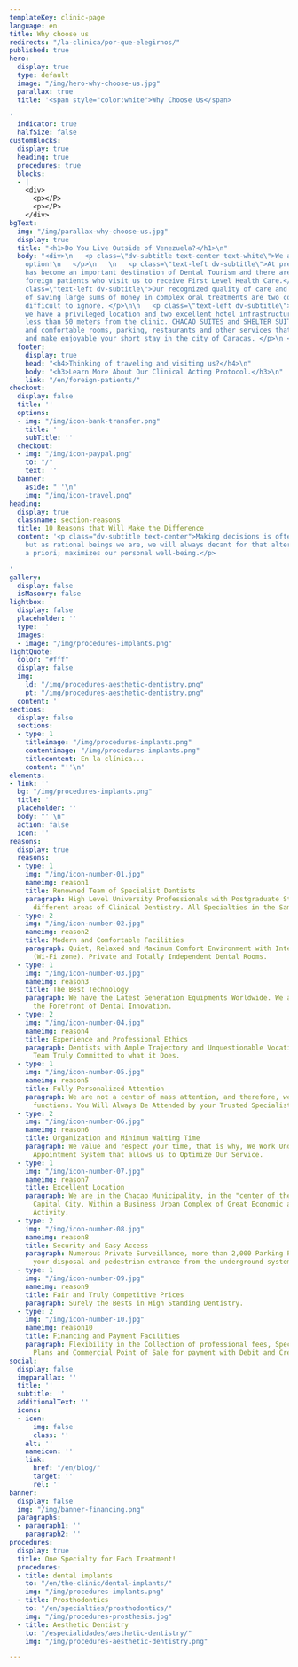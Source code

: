 ```yaml
---
templateKey: clinic-page
language: en
title: Why choose us
redirects: "/la-clinica/por-que-elegirnos/"
published: true
hero:
  display: true
  type: default
  image: "/img/hero-why-choose-us.jpg"
  parallax: true
  title: '<span style="color:white">Why Choose Us</span>

'
  indicator: true
  halfSize: false
customBlocks:
  display: true
  heading: true
  procedures: true
  blocks:
  - |
    <div>
      <p></P>
      <p></P>
    </div>
bgText:
  img: "/img/parallax-why-choose-us.jpg"
  display: true
  title: "<h1>Do You Live Outside of Venezuela?</h1>\n"
  body: "<div>\n   <p class=\"dv-subtitle text-center text-white\">We are also an
    option!\n   </p>\n   \n   <p class=\"text-left dv-subtitle\">At present our country
    has become an important destination of Dental Tourism and there are already many
    foreign patients who visit us to receive First Level Health Care.</p>\n\n   <p
    class=\"text-left dv-subtitle\">Our recognized quality of care and the possibility
    of saving large sums of money in complex oral treatments are two competitive advantages
    difficult to ignore. </p>\n\n   <p class=\"text-left dv-subtitle\">For your convenience
    we have a privileged location and two excellent hotel infrastructures located
    less than 50 meters from the clinic. CHACAO SUITES and SHELTER SUITES offer nice
    and comfortable rooms, parking, restaurants and other services that will facilitate
    and make enjoyable your short stay in the city of Caracas. </p>\n </div>\n"
  footer:
    display: true
    head: "<h4>Thinking of traveling and visiting us?</h4>\n"
    body: "<h3>Learn More About Our Clinical Acting Protocol.</h3>\n"
    link: "/en/foreign-patients/"
checkout:
  display: false
  title: ''
  options:
  - img: "/img/icon-bank-transfer.png"
    title: ''
    subTitle: ''
  checkout:
  - img: "/img/icon-paypal.png"
    to: "/"
    text: ''
  banner:
    aside: "''\n"
    img: "/img/icon-travel.png"
heading:
  display: true
  classname: section-reasons
  title: 10 Reasons that Will Make the Difference
  content: '<p class="dv-subtitle text-center">Making decisions is often complicated,
    but as rational beings we are, we will always decant for that alternative, which
    a priori; maximizes our personal well-being.</p>

'
gallery:
  display: false
  isMasonry: false
lightbox:
  display: false
  placeholder: ''
  type: ''
  images:
  - image: "/img/procedures-implants.png"
lightQuote:
  color: "#fff"
  display: false
  img:
    ld: "/img/procedures-aesthetic-dentistry.png"
    pt: "/img/procedures-aesthetic-dentistry.png"
  content: ''
sections:
  display: false
  sections:
  - type: 1
    titleimage: "/img/procedures-implants.png"
    contentimage: "/img/procedures-implants.png"
    titlecontent: En la clínica...
    content: "''\n"
elements:
- link: ''
  bg: "/img/procedures-implants.png"
  title: ''
  placeholder: ''
  body: "''\n"
  action: false
  icon: ''
reasons:
  display: true
  reasons:
  - type: 1
    img: "/img/icon-number-01.jpg"
    nameimg: reason1
    title: Renowned Team of Specialist Dentists
    paragraph: High Level University Professionals with Postgraduate Studies in the
      different areas of Clinical Dentistry. All Specialties in the Same Place.
  - type: 2
    img: "/img/icon-number-02.jpg"
    nameimg: reason2
    title: Modern and Comfortable Facilities
    paragraph: Quiet, Relaxed and Maximum Comfort Environment with Internet Service
      (Wi-Fi zone). Private and Totally Independent Dental Rooms.
  - type: 1
    img: "/img/icon-number-03.jpg"
    nameimg: reason3
    title: The Best Technology
    paragraph: We have the Latest Generation Equipments Worldwide. We are always at
      the Forefront of Dental Innovation.
  - type: 2
    img: "/img/icon-number-04.jpg"
    nameimg: reason4
    title: Experience and Professional Ethics
    paragraph: Dentists with Ample Trajectory and Unquestionable Vocation. A Human
      Team Truly Committed to what it Does.
  - type: 1
    img: "/img/icon-number-05.jpg"
    nameimg: reason5
    title: Fully Personalized Attention
    paragraph: We are not a center of mass attention, and therefore, we do NOT delegate
      functions. You Will Always Be Attended by your Trusted Specialist.
  - type: 2
    img: "/img/icon-number-06.jpg"
    nameimg: reason6
    title: Organization and Minimum Waiting Time
    paragraph: We value and respect your time, that is why, We Work Under a Prior
      Appointment System that allows us to Optimize Our Service.
  - type: 1
    img: "/img/icon-number-07.jpg"
    nameimg: reason7
    title: Excellent Location
    paragraph: We are in the Chacao Municipality, in the "center of the east" of the
      Capital City, Within a Business Urban Complex of Great Economic and Commercial
      Activity.
  - type: 2
    img: "/img/icon-number-08.jpg"
    nameimg: reason8
    title: Security and Easy Access
    paragraph: Numerous Private Surveillance, more than 2,000 Parking Positions at
      your disposal and pedestrian entrance from the underground system Metro de Caracas.
  - type: 1
    img: "/img/icon-number-09.jpg"
    nameimg: reason9
    title: Fair and Truly Competitive Prices
    paragraph: Surely the Bests in High Standing Dentistry.
  - type: 2
    img: "/img/icon-number-10.jpg"
    nameimg: reason10
    title: Financing and Payment Facilities
    paragraph: Flexibility in the Collection of professional fees, Special Financing
      Plans and Commercial Point of Sale for payment with Debit and Credit Cards.
social:
  display: false
  imgparallax: ''
  title: ''
  subtitle: ''
  additionalText: ''
  icons:
  - icon:
      img: false
      class: ''
    alt: ''
    nameicon: ''
    link:
      href: "/en/blog/"
      target: ''
      rel: ''
banner:
  display: false
  img: "/img/banner-financing.png"
  paragraphs:
  - paragraph1: ''
    paragraph2: ''
procedures:
  display: true
  title: One Specialty for Each Treatment!
  procedures:
  - title: dental implants
    to: "/en/the-clinic/dental-implants/"
    img: "/img/procedures-implants.png"
  - title: Prosthodontics
    to: "/en/specialties/prosthodontics/"
    img: "/img/procedures-prosthesis.jpg"
  - title: Aesthetic Dentistry
    to: "/especialidades/aesthetic-dentistry/"
    img: "/img/procedures-aesthetic-dentistry.png"

---
```

